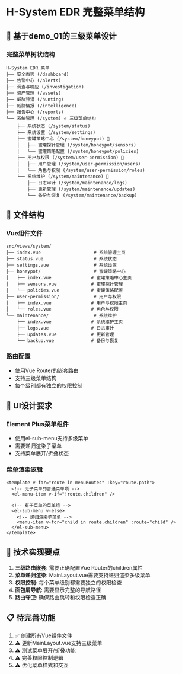 # H-System EDR 完整菜单结构

## 🎯 基于demo_01的三级菜单设计

### 完整菜单树状结构

```
H-System EDR 菜单
├── 安全态势 (/dashboard)
├── 告警中心 (/alerts)
├── 调查与响应 (/investigation)
├── 资产管理 (/assets)
├── 威胁狩猎 (/hunting)
├── 威胁情报 (/intelligence)
├── 报告中心 (/reports)
└── 系统管理 (/system) ⭐ 三级菜单结构
    ├── 系统状态 (/system/status)
    ├── 系统设置 (/system/settings)
    ├── 蜜罐策略中心 (/system/honeypot) 📁
    │   ├── 蜜罐探针管理 (/system/honeypot/sensors)
    │   └── 蜜罐策略配置 (/system/honeypot/policies)
    ├── 用户与权限 (/system/user-permission) 📁
    │   ├── 用户管理 (/system/user-permission/users)
    │   └── 角色与权限 (/system/user-permission/roles)
    └── 系统维护 (/system/maintenance) 📁
        ├── 日志审计 (/system/maintenance/logs)
        ├── 更新管理 (/system/maintenance/updates)
        └── 备份与恢复 (/system/maintenance/backup)
```

## 📁 文件结构

### Vue组件文件
```
src/views/system/
├── index.vue                    # 系统管理主页
├── status.vue                   # 系统状态
├── settings.vue                 # 系统设置
├── honeypot/                    # 蜜罐策略中心
│   ├── index.vue               # 蜜罐策略中心主页
│   ├── sensors.vue             # 蜜罐探针管理
│   └── policies.vue            # 蜜罐策略配置
├── user-permission/             # 用户与权限
│   ├── index.vue               # 用户与权限主页
│   └── roles.vue               # 角色与权限
└── maintenance/                 # 系统维护
    ├── index.vue               # 系统维护主页
    ├── logs.vue                # 日志审计
    ├── updates.vue             # 更新管理
    └── backup.vue              # 备份与恢复
```

### 路由配置
- 使用Vue Router的嵌套路由
- 支持三级菜单结构
- 每个级别都有独立的权限控制

## 🎨 UI设计要求

### Element Plus菜单组件
- 使用el-sub-menu支持多级菜单
- 需要递归渲染子菜单
- 支持菜单展开/折叠状态

### 菜单渲染逻辑
```vue
<template v-for="route in menuRoutes" :key="route.path">
  <!-- 无子菜单的普通菜单项 -->
  <el-menu-item v-if="!route.children" />
  
  <!-- 有子菜单的菜单组 -->
  <el-sub-menu v-else>
    <!-- 递归渲染子菜单 -->
    <menu-item v-for="child in route.children" :route="child" />
  </el-sub-menu>
</template>
```

## 🔧 技术实现要点

1. **三级路由嵌套**: 需要正确配置Vue Router的children属性
2. **菜单递归渲染**: MainLayout.vue需要支持递归渲染多级菜单
3. **权限控制**: 每个菜单级别都需要独立的权限检查
4. **面包屑导航**: 需要显示完整的导航路径
5. **路由守卫**: 确保路由跳转和权限检查正确

## 📋 待完善功能

1. ✅ 创建所有Vue组件文件
2. ⚠️ 更新MainLayout.vue支持三级菜单
3. ⚠️ 测试菜单展开/折叠功能
4. ⚠️ 完善权限控制逻辑
5. ⚠️ 优化菜单样式和交互
